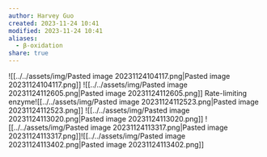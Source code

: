 ```yaml
---
author: Harvey Guo
created: 2023-11-24 10:41
modified: 2023-11-24 10:41
aliases:
  - β-oxidation
share: true
---
```


![[../../assets/img/Pasted image 20231124104117.png|Pasted image 20231124104117.png]]
![[../../assets/img/Pasted image 20231124112605.png|Pasted image 20231124112605.png]]
Rate-limiting enzyme![[../../assets/img/Pasted image 20231124112523.png|Pasted image 20231124112523.png]]
![[../../assets/img/Pasted image 20231124113020.png|Pasted image 20231124113020.png]]
![[../../assets/img/Pasted image 20231124113317.png|Pasted image 20231124113317.png]]![[../../assets/img/Pasted image 20231124113402.png|Pasted image 20231124113402.png]]